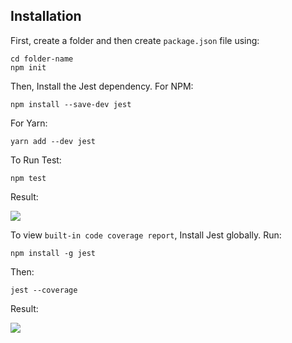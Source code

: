 ## Installation
First, create a folder and then create `package.json` file using:
```
cd folder-name
npm init 
```

Then, Install the Jest dependency. For NPM:
```
npm install --save-dev jest 
```
For Yarn:
```
yarn add --dev jest
```
To Run Test:
```
npm test
```
Result:

![](https://cdn.scotch.io/32265/Ku6hGDd7TnqA1ZaYLnhV_Screen%20Shot%202017-07-07%20at%202.56.47%20PM.png)

To view `built-in code coverage report`, Install Jest globally. Run:
```
npm install -g jest
```
Then: 
```
jest --coverage
```
Result:

![](https://cdn.scotch.io/32265/0wyFYBftR2aNSLNXjNEq_Screen%20Shot%202017-07-07%20at%205.46.25%20PM.png)
